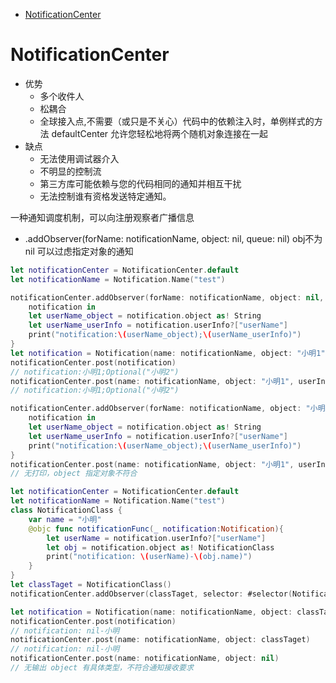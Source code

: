 <!-- @import "[TOC]" {cmd="toc" depthFrom=1 depthTo=6 orderedList=false} -->

<!-- code_chunk_output -->

- [NotificationCenter](#notificationcenter)

<!-- /code_chunk_output -->

# NotificationCenter

- 优势
  - 多个收件人
  - 松耦合
  - 全球接入点,不需要（或只是不关心）代码中的依赖注入时，单例样式的方法 defaultCenter 允许您轻松地将两个随机对象连接在一起
- 缺点
  - 无法使用调试器介入
  - 不明显的控制流
  - 第三方库可能依赖与您的代码相同的通知并相互干扰
  - 无法控制谁有资格发送特定通知。

一种通知调度机制，可以向注册观察者广播信息

- .addObserver(forName: notificationName, object: nil, queue: nil) obj不为nil 可以过虑指定对象的通知

```swift
let notificationCenter = NotificationCenter.default
let notificationName = Notification.Name("test")

notificationCenter.addObserver(forName: notificationName, object: nil, queue: nil){
    notification in    
    let userName_object = notification.object as! String
    let userName_userInfo = notification.userInfo?["userName"]
    print("notification:\(userName_object);\(userName_userInfo)")
}
let notification = Notification(name: notificationName, object: "小明1", userInfo: ["userName":"小明2"])
notificationCenter.post(notification)
// notification:小明1;Optional("小明2")
notificationCenter.post(name: notificationName, object: "小明1", userInfo: ["userName":"小明2"])
// notification:小明1;Optional("小明2")
```

```swift
notificationCenter.addObserver(forName: notificationName, object: "小明", queue: nil){
    notification in    
    let userName_object = notification.object as! String
    let userName_userInfo = notification.userInfo?["userName"]
    print("notification:\(userName_object);\(userName_userInfo)")
}
notificationCenter.post(name: notificationName, object: "小明1", userInfo: ["userName":"小明2"])
// 无打印，object 指定对象不符合
```

```swift
let notificationCenter = NotificationCenter.default
let notificationName = Notification.Name("test")
class NotificationClass {
    var name = "小明"
    @objc func notificationFunc(_ notification:Notification){
        let userName = notification.userInfo?["userName"]
        let obj = notification.object as! NotificationClass
        print("notification: \(userName)-\(obj.name)")
    }
}
let classTaget = NotificationClass()
notificationCenter.addObserver(classTaget, selector: #selector(NotificationClass.notificationFunc(_:)), name: notificationName, object: classTaget)

let notification = Notification(name: notificationName, object: classTaget, userInfo:nil)
notificationCenter.post(notification)
// notification: nil-小明
notificationCenter.post(name: notificationName, object: classTaget)
// notification: nil-小明
notificationCenter.post(name: notificationName, object: nil)
// 无输出 object 有具体类型，不符合通知接收要求
```
